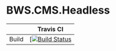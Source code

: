 # BWS.CMS.Headless

||Travis CI|
|:--------:|:--------------:|
|Build|[[![Build Status](https://travis-ci.com/BrownWolfStudio/BWS.CMS.Headless.svg?branch=master)](https://travis-ci.com/BrownWolfStudio/BWS.CMS.Headless)|

